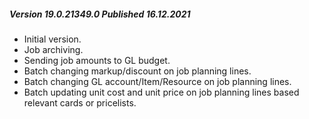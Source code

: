 ##### Version 19.0.21349.0 Published 16.12.2021
- Initial version.
- Job archiving.
- Sending job amounts to GL budget.
- Batch changing markup/discount on job planning lines.
- Batch changing GL account/Item/Resource on job planning lines.
- Batch updating unit cost and unit price on job planning lines based relevant cards or pricelists.
